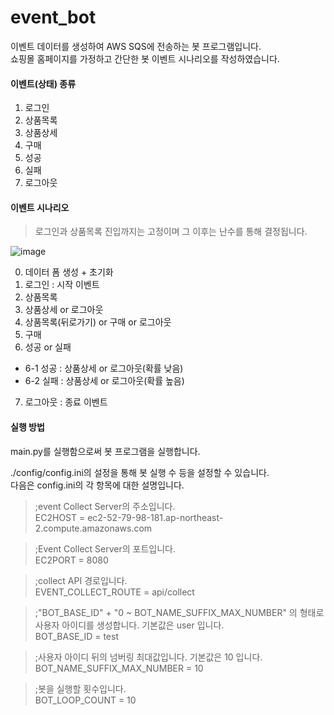 # event_bot

이벤트 데이터를 생성하여 AWS SQS에 전송하는 봇 프로그램입니다.  
쇼핑몰 홈페이지를 가정하고 간단한 봇 이벤트 시나리오를 작성하였습니다.

#### 이벤트(상태) 종류
1. 로그인
2. 상품목록
3. 상품상세
4. 구매
5. 성공
6. 실패
7. 로그아웃

#### 이벤트 시나리오
> 로그인과 상품목록 진입까지는 고정이며 그 이후는 난수를 통해 결정됩니다.

![image](https://user-images.githubusercontent.com/39260975/198247669-c18e6566-3d8a-4643-9360-0e4a510667cd.png)

0. 데이터 폼 생성 + 초기화
1. 로그인 : 시작 이벤트
2. 상품목록
3. 상품상세 or 로그아웃
4. 상품목록(뒤로가기) or 구매 or 로그아웃
5. 구매
6. 성공 or 실패
- 6-1 성공 : 상품상세 or 로그아웃(확률 낮음)
- 6-2 실패 : 상품상세 or 로그아웃(확률 높음)
7. 로그아웃 : 종료 이벤트

#### 실행 방법
main.py를 실행함으로써 봇 프로그램을 실행합니다.

./config/config.ini의 설정을 통해 봇 실행 수 등을 설정할 수 있습니다.  
다음은 config.ini의 각 항목에 대한 설명입니다.

> ;event Collect Server의 주소입니다.  
EC2HOST = ec2-52-79-98-181.ap-northeast-2.compute.amazonaws.com

> ;Event Collect Server의 포트입니다.  
EC2PORT = 8080

> ;collect API 경로입니다.  
EVENT_COLLECT_ROUTE = api/collect

> ;"BOT_BASE_ID" + "0 ~ BOT_NAME_SUFFIX_MAX_NUMBER" 의 형태로 사용자 아이디를 생성합니다. 기본값은 user 입니다.  
BOT_BASE_ID = test

> ;사용자 아이디 뒤의 넘버링 최대값입니다. 기본값은 10 입니다.  
BOT_NAME_SUFFIX_MAX_NUMBER = 10

> ;봇을 실행할 횟수입니다.  
BOT_LOOP_COUNT = 10

